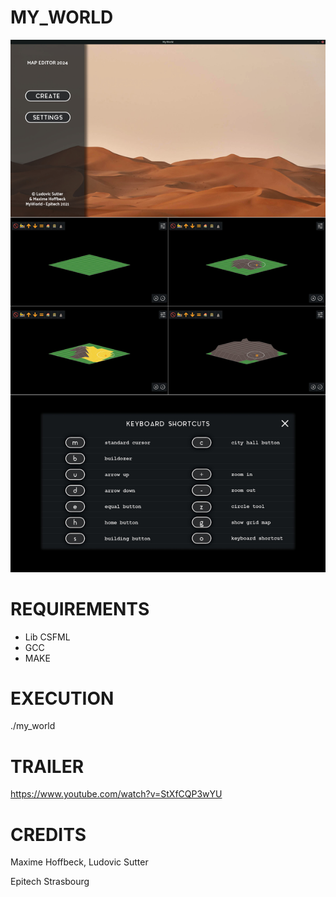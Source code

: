 # MY_WORLD
![Cover](https://github.com/MaximeHff/my_world/blob/main/my_word.jpg)

# REQUIREMENTS
- Lib CSFML
- GCC
- MAKE

# EXECUTION
./my_world

# TRAILER
https://www.youtube.com/watch?v=StXfCQP3wYU

# CREDITS
 Maxime Hoffbeck,
 Ludovic Sutter

 Epitech Strasbourg
